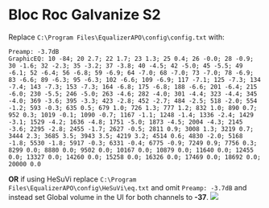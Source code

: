 # Bloc Roc Galvanize S2
Replace `C:\Program Files\EqualizerAPO\config\config.txt` with:
```
Preamp: -3.7dB
GraphicEQ: 10 -84; 20 2.7; 22 1.7; 23 1.3; 25 0.4; 26 -0.0; 28 -0.9; 30 -1.6; 32 -2.3; 35 -3.2; 37 -3.8; 40 -4.5; 42 -5.0; 45 -5.5; 49 -6.1; 52 -6.4; 56 -6.8; 59 -6.9; 64 -7.0; 68 -7.0; 73 -7.0; 78 -6.9; 83 -6.6; 89 -6.3; 95 -6.3; 102 -6.6; 109 -6.9; 117 -7.1; 125 -7.3; 134 -7.4; 143 -7.3; 153 -7.3; 164 -6.8; 175 -6.8; 188 -6.6; 201 -6.4; 215 -6.0; 230 -5.5; 246 -5.0; 263 -4.6; 282 -4.0; 301 -4.4; 323 -4.4; 345 -4.0; 369 -3.6; 395 -3.3; 423 -2.8; 452 -2.7; 484 -2.5; 518 -2.0; 554 -1.2; 593 -0.3; 635 0.5; 679 1.0; 726 1.3; 777 1.2; 832 1.0; 890 0.7; 952 0.3; 1019 -0.1; 1090 -0.7; 1167 -1.1; 1248 -1.4; 1336 -2.4; 1429 -3.1; 1529 -4.2; 1636 -4.8; 1751 -5.0; 1873 -4.5; 2004 -4.3; 2145 -3.6; 2295 -2.8; 2455 -1.7; 2627 -0.5; 2811 0.9; 3008 1.3; 3219 0.7; 3444 2.3; 3685 3.5; 3943 3.5; 4219 3.2; 4514 0.6; 4830 -2.0; 5168 -1.8; 5530 -1.8; 5917 -0.3; 6331 -0.4; 6775 -0.9; 7249 0.9; 7756 0.3; 8299 0.0; 8880 0.0; 9502 0.0; 10167 0.0; 10879 0.0; 11640 0.0; 12455 0.0; 13327 0.0; 14260 0.0; 15258 0.0; 16326 0.0; 17469 0.0; 18692 0.0; 20000 0.0
```
**OR** if using HeSuVi replace `C:\Program Files\EqualizerAPO\config\HeSuVi\eq.txt` and omit `Preamp: -3.7dB` and instead set Global volume in the UI for both channels to **-37**.
![](https://raw.githubusercontent.com/jaakkopasanen/AutoEq/master/results/SBAF-Serious/innerfidelity/onear/Bloc%20Roc%20Galvanize%20S2/Bloc%20Roc%20Galvanize%20S2.png)